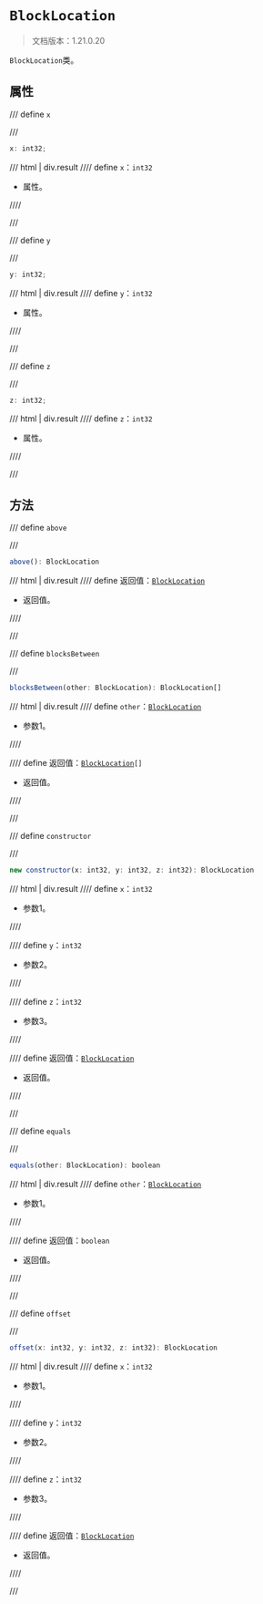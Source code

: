 # `BlockLocation`

> 文档版本：1.21.0.20

`BlockLocation`类。

## 属性

/// define
`x`


///

```js
x: int32;
```

/// html | div.result
//// define
`x`：`int32`

- 属性。


////

///


/// define
`y`


///

```js
y: int32;
```

/// html | div.result
//// define
`y`：`int32`

- 属性。


////

///


/// define
`z`


///

```js
z: int32;
```

/// html | div.result
//// define
`z`：`int32`

- 属性。


////

///


## 方法

/// define
`above`


///

```js
above(): BlockLocation
```

/// html | div.result
//// define
返回值：[`BlockLocation`](./blocklocation.md)

- 返回值。


////

///


/// define
`blocksBetween`


///

```js
blocksBetween(other: BlockLocation): BlockLocation[]
```

/// html | div.result
//// define
`other`：[`BlockLocation`](./blocklocation.md)

- 参数1。


////

//// define
返回值：<code><a href="../blocklocation/">BlockLocation</a>[]</code>

- 返回值。


////

///


/// define
`constructor`


///

```js
new constructor(x: int32, y: int32, z: int32): BlockLocation
```

/// html | div.result
//// define
`x`：`int32`

- 参数1。


////

//// define
`y`：`int32`

- 参数2。


////

//// define
`z`：`int32`

- 参数3。


////

//// define
返回值：[`BlockLocation`](./blocklocation.md)

- 返回值。


////

///


/// define
`equals`


///

```js
equals(other: BlockLocation): boolean
```

/// html | div.result
//// define
`other`：[`BlockLocation`](./blocklocation.md)

- 参数1。


////

//// define
返回值：`boolean`

- 返回值。


////

///


/// define
`offset`


///

```js
offset(x: int32, y: int32, z: int32): BlockLocation
```

/// html | div.result
//// define
`x`：`int32`

- 参数1。


////

//// define
`y`：`int32`

- 参数2。


////

//// define
`z`：`int32`

- 参数3。


////

//// define
返回值：[`BlockLocation`](./blocklocation.md)

- 返回值。


////

///

